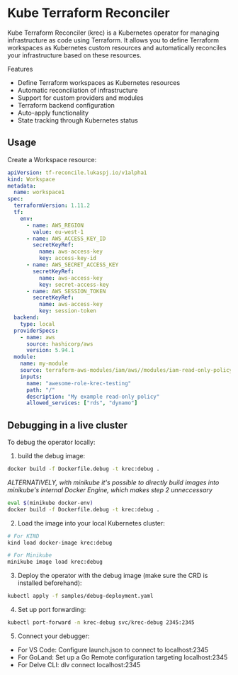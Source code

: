# Kube Terraform Reconciler

Kube Terraform Reconciler (krec) is a Kubernetes operator for managing infrastructure as code using Terraform. It allows you to define Terraform workspaces as Kubernetes custom resources and automatically reconciles your infrastructure based on these resources.

Features
- Define Terraform workspaces as Kubernetes resources
- Automatic reconciliation of infrastructure
- Support for custom providers and modules
- Terraform backend configuration
- Auto-apply functionality
- State tracking through Kubernetes status


## Usage

Create a Workspace resource:

```yaml
apiVersion: tf-reconcile.lukaspj.io/v1alpha1
kind: Workspace
metadata:
  name: workspace1
spec:
  terraformVersion: 1.11.2
  tf:
    env:
      - name: AWS_REGION
        value: eu-west-1
      - name: AWS_ACCESS_KEY_ID
        secretKeyRef:
          name: aws-access-key
          key: access-key-id
      - name: AWS_SECRET_ACCESS_KEY
        secretKeyRef:
          name: aws-access-key
          key: secret-access-key
      - name: AWS_SESSION_TOKEN
        secretKeyRef:
          name: aws-access-key
          key: session-token
  backend:
    type: local
  providerSpecs:
    - name: aws
      source: hashicorp/aws
      version: 5.94.1
  module:
    name: my-module
    source: terraform-aws-modules/iam/aws//modules/iam-read-only-policy
    inputs:
      name: "awesome-role-krec-testing"
      path: "/"
      description: "My example read-only policy"
      allowed_services: ["rds", "dynamo"]
```


## Debugging in a live cluster

To debug the operator locally:

1. build the debug image:
```bash
docker build -f Dockerfile.debug -t krec:debug .
```

*ALTERNATIVELY, with minikube it's possible to directly build images into minikube's internal Docker Engine, which makes step 2 unneccessary*
```bash
eval $(minikube docker-env)
docker build -f Dockerfile.debug -t krec:debug .
```

2. Load the image into your local Kubernetes cluster:
```bash
# For KIND
kind load docker-image krec:debug

# For Minikube
minikube image load krec:debug
```

3. Deploy the operator with the debug image (make sure the CRD is installed beforehand):
```bash
kubectl apply -f samples/debug-deployment.yaml
```

4. Set up port forwarding:
```bash
kubectl port-forward -n krec-debug svc/krec-debug 2345:2345
```

5. Connect your debugger:

- For VS Code: Configure launch.json to connect to localhost:2345
- For GoLand: Set up a Go Remote configuration targeting localhost:2345
- For Delve CLI: dlv connect localhost:2345
